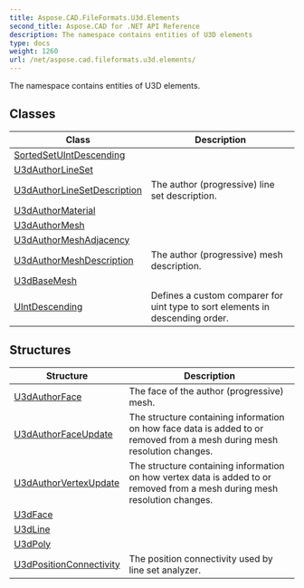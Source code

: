 ```yaml
---
title: Aspose.CAD.FileFormats.U3d.Elements
second_title: Aspose.CAD for .NET API Reference
description: The namespace contains entities of U3D elements
type: docs
weight: 1260
url: /net/aspose.cad.fileformats.u3d.elements/
---
```

The namespace contains entities of U3D elements.

## Classes

| Class | Description |
| --- | --- |
| [SortedSetUIntDescending](./sortedsetuintdescending/) |  |
| [U3dAuthorLineSet](./u3dauthorlineset/) |  |
| [U3dAuthorLineSetDescription](./u3dauthorlinesetdescription/) | The author (progressive) line set description. |
| [U3dAuthorMaterial](./u3dauthormaterial/) |  |
| [U3dAuthorMesh](./u3dauthormesh/) |  |
| [U3dAuthorMeshAdjacency](./u3dauthormeshadjacency/) |  |
| [U3dAuthorMeshDescription](./u3dauthormeshdescription/) | The author (progressive) mesh description. |
| [U3dBaseMesh](./u3dbasemesh/) |  |
| [UIntDescending](./uintdescending/) | Defines a custom comparer for uint type to sort elements in descending order. |
## Structures

| Structure | Description |
| --- | --- |
| [U3dAuthorFace](./u3dauthorface/) | The face of the author (progressive) mesh. |
| [U3dAuthorFaceUpdate](./u3dauthorfaceupdate/) | The structure containing information on how face data is added to or removed from a mesh during mesh resolution changes. |
| [U3dAuthorVertexUpdate](./u3dauthorvertexupdate/) | The structure containing information on how vertex data is added to or removed from a mesh during mesh resolution changes. |
| [U3dFace](./u3dface/) |  |
| [U3dLine](./u3dline/) |  |
| [U3dPoly](./u3dpoly/) |  |
| [U3dPositionConnectivity](./u3dpositionconnectivity/) | The position connectivity used by line set analyzer. |


